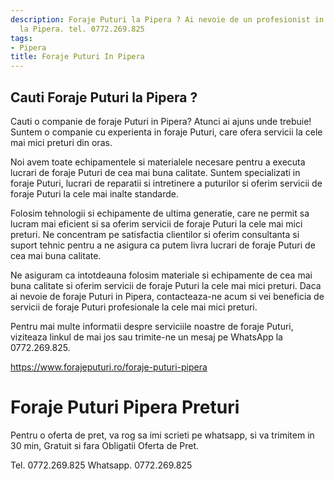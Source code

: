 ```yaml
---
description: Foraje Puturi la Pipera ? Ai nevoie de un profesionist in Foraje Puturi
  la Pipera. tel. 0772.269.825
tags:
- Pipera
title: Foraje Puturi In Pipera
---
```



## Cauti Foraje Puturi la Pipera ?

Cauti o companie de foraje Puturi in Pipera? Atunci ai ajuns unde trebuie! Suntem o companie cu experienta in foraje Puturi, care ofera servicii la cele mai mici preturi din oras. 

Noi avem toate echipamentele si materialele necesare pentru a executa lucrari de foraje Puturi de cea mai buna calitate. Suntem specializati in foraje Puturi, lucrari de reparatii si intretinere a puturilor si oferim servicii de foraje Puturi la cele mai inalte standarde.

Folosim tehnologii si echipamente de ultima generatie, care ne permit sa lucram mai eficient si sa oferim servicii de foraje Puturi la cele mai mici preturi. Ne concentram pe satisfactia clientilor si oferim consultanta si suport tehnic pentru a ne asigura ca putem livra lucrari de foraje Puturi de cea mai buna calitate.

Ne asiguram ca intotdeauna folosim materiale si echipamente de cea mai buna calitate si oferim servicii de foraje Puturi la cele mai mici preturi. Daca ai nevoie de foraje Puturi in Pipera, contacteaza-ne acum si vei beneficia de servicii de foraje Puturi profesionale la cele mai mici preturi. 

Pentru mai multe informatii despre serviciile noastre de foraje Puturi, viziteaza linkul de mai jos sau trimite-ne un mesaj pe WhatsApp la 0772.269.825. 

https://www.forajeputuri.ro/foraje-puturi-pipera

# Foraje Puturi Pipera Preturi
Pentru o oferta de pret, va rog sa imi scrieti pe whatsapp, si va trimitem in 30 min, Gratuit si fara Obligatii Oferta de Pret.

Tel. 0772.269.825
Whatsapp. 0772.269.825